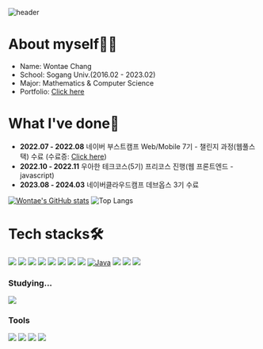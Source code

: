 ![header](https://capsule-render.vercel.app/api?type=waving&color=70FF70&height=300&section=header&text=Welcome%20to%20my%20Github&fontSize=70&fontColor=FFFFFF&desc=Wontae%20Chang&descAlign=80&descAlignY=65&animation=fadeIn)

# About myself👨‍🎓
- Name: Wontae Chang
- School: Sogang Univ.(2016.02 - 2023.02)
- Major: Mathematics & Computer Science
- Portfolio: [Click here](https://cwt629.notion.site/6d39a3e1bec748d1ae8c4486a5ba27ed?pvs=4)

# What I've done📖
- <b>2022.07 - 2022.08</b> 네이버 부스트캠프 Web/Mobile 7기 - 챌린지 과정(웹풀스택) 수료
(수료증: [Click here](https://cwt629.notion.site/7-48dc1177c41b4c54b901704235272806?pvs=4))  
- <b>2022.10 - 2022.11</b> 우아한 테크코스(5기) 프리코스 진행(웹 프론트엔드 - javascript)
- <b>2023.08 - 2024.03</b> 네이버클라우드캠프 데브옵스 3기 수료

[![Wontae's GitHub stats](https://github-readme-stats.vercel.app/api?username=cwt629)](https://github.com/anuraghazra/github-readme-stats)
![Top Langs](https://github-readme-stats.vercel.app/api/top-langs/?username=cwt629&layout=compact)

# Tech stacks🛠️
<img src="https://img.shields.io/badge/Python-3766AB?style=for-the-badge&logo=Python&logoColor=white"/> <img src="https://img.shields.io/badge/C-A8B9CC?style=for-the-badge&logo=C&logoColor=white"/> <img src="https://img.shields.io/badge/C++-3766AB?style=for-the-badge&logo=C%2B%2B&logoColor=white"/> <img src="https://img.shields.io/badge/HTML5-E34F26?style=for-the-badge&logo=HTML5&logoColor=white"/> <img src="https://img.shields.io/badge/CSS3-1572B6?style=for-the-badge&logo=CSS3&logoColor=white"/> <img src="https://img.shields.io/badge/JavaScript-F7DF1E?style=for-the-badge&logo=JavaScript&logoColor=white"/> <img src="https://img.shields.io/badge/Node.js-339933?style=for-the-badge&logo=Node.js&logoColor=white"/> <img src="https://img.shields.io/badge/React-61DAFB?style=for-the-badge&logo=React&logoColor=white"/> [![Java](https://img.shields.io/badge/Java-007396?style=for-the-badge&logo=java&logoColor=white)](https://www.java.com/) <img src="https://img.shields.io/badge/Spring-6DB33F?style=for-the-badge&logo=Spring&logoColor=white"> <img src="https://img.shields.io/badge/spring boot-6DB33F?style=for-the-badge&logo=Spring Boot&logoColor=white"> <img src="https://img.shields.io/badge/MySQL-4479A1?style=for-the-badge&logo=MySQL&logoColor=white"> 

### Studying...
<img src="https://img.shields.io/badge/TypeScript-3178C6?style=for-the-badge&logo=Typescript&logoColor=white"/>

### Tools
<img src="https://img.shields.io/badge/visual studio code-007ACC?style=for-the-badge&logo=visualstudiocode&logoColor=white"/> <img src="https://img.shields.io/badge/Eclipse-2C2255?style=for-the-badge&logo=EclipseIDE&logoColor=white"/> <img src="https://img.shields.io/badge/Git-F05032?style=for-the-badge&logo=Git&logoColor=white"/> <img src="https://img.shields.io/badge/GitHub-181717?style=for-the-badge&logo=GitHub&logoColor=white"/>
